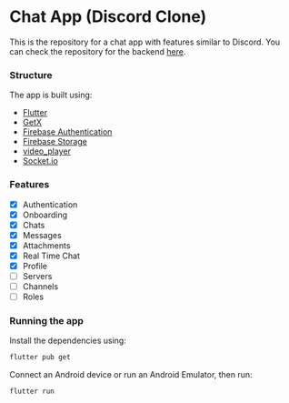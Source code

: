# Chat App (Discord Clone)
This is the repository for a chat app with features similar to Discord. You can check the repository for the backend [here](https://github.com/samudebug/discord-clone-backend).

### Structure
The app is built using:

- [Flutter](https://flutter.dev)
- [GetX](https://pub.dev/packages/get)
- [Firebase Authentication](https://firebase.google.com/docs/auth)
- [Firebase Storage](https://firebase.google.com/docs/storage)
- [video_player](https://pub.dev/packages/video_player)
- [Socket.io](https://pub.dev/packages/socket_io_client)

### Features
- [x] Authentication
- [x] Onboarding
- [x] Chats
- [x] Messages
- [x] Attachments
- [x] Real Time Chat
- [x] Profile
- [ ] Servers
- [ ] Channels
- [ ] Roles

### Running the app

Install the dependencies using:
```sh
flutter pub get
```

Connect an Android device or run an Android Emulator, then run:
```sh
flutter run
```